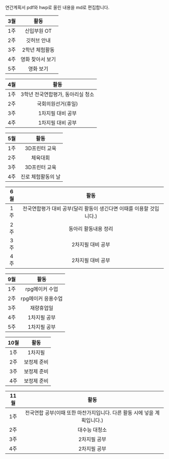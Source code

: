 연간계획서 pdf와 hwp로 올린 내용을 md로 편집합니다.

| 3월 | 활동 |
| :-----: | :-----: |
| 1주 | 신입부원 OT |
| 2주 | 깃허브 안내 |
| 3주 | 2학년 체험활동 |
| 4주 | 영화 찾아서 보기 |
| 5주 | 영화 보기 |

| 4월 | 활동 |
| :-----: | :-----: |
| 1주 | 3학년 전국연합평가, 동아리실 청소 |
| 2주 | 국회의원선거(휴일) |
| 3주 | 1차지필 대비 공부 |
| 4주 | 1차지필 대비 공부 |

| 5월 | 활동 |
| :-----: | :-----: |
| 1주 | 3D프린터 교육 |
| 2주 | 체육대회 |
| 3주 | 3D프린터 교육 |
| 4주 | 진로 체험활동의 날 |

| 6월 | 활동 |
| :-----: | :-----: |
| 1주 | 전국연합평가 대비 공부(달리 활동이 생긴다면 이때를 이용할 것입니다.) |
| 2주 | 동아리 활동내용 정리 |
| 3주 | 2차지필 대비 공부 |
| 4주 | 2차지필 대비 공부 |

| 9월 | 활동 |
| :-----: | :-----: |
| 1주 | rpg메이커 수업 |
| 2주 | rpg메이커 응용수업 |
| 3주 | 재량휴업일 |
| 4주 | 1차지필 공부 |
| 5주 | 1차지필 공부 |

| 10월 | 활동 |
| :-----: | :-----: |
| 1주 | 1차지필 |
| 2주 | 보정제 준비 |
| 3주 | 보정제 준비 |
| 4주 | 보정제 준비 |

| 11월 | 활동 |
| :-----: | :-----: |
| 1주 | 전국연합 공부(이때 또한 마찬가지입니다. 다른 활동 시에 넣을 계획입니다.) |
| 2주 | 대수능 대청소 |
| 3주 | 2차지필 공부 |
| 4주 | 2차지필 공부 |
